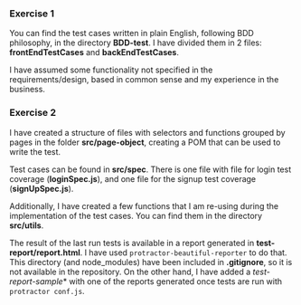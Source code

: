 ### Exercise 1
You can find the test cases written in plain English, following BDD philosophy, in the directory **BDD-test**. I have 
divided them in 2 files: **frontEndTestCases** and **backEndTestCases**.

I have assumed some functionality not specified in the requirements/design, based in common sense and my experience 
in the business.
### Exercise 2
I have created a structure of files with selectors and functions grouped by pages in the folder **src/page-object**, 
creating a POM that can be used to write the test.

Test cases can be found in **src/spec**. There is one file with file for login test coverage (**loginSpec.js**), and 
one file for the signup test coverage (**signUpSpec.js**).

Additionally, I have created a few functions that I am re-using during the implementation of the test cases. You can 
find them in the directory **src/utils**.

The result of the last run tests is available in a report generated in **test-report/report.html**. I have used 
`protractor-beautiful-reporter` to do that. This directory (and node_modules) have been included in **.gitignore**, so 
it is not available in the repository. On the other hand, I have added a *test-report-sample** with one of the reports 
generated once tests are run with `protractor conf.js`.
